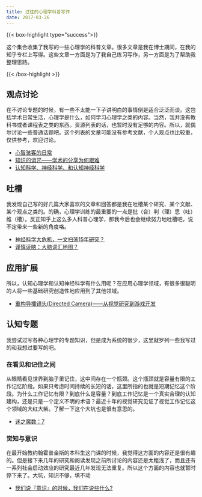 ```yaml
---
title: 过往的心理学科普写作
date: 2017-03-26
---
```


{{< box-highlight type="success">}}

这个集合收集了我写的一些心理学的科普文章。很多文章是我在博士期间，在我的知乎专栏上写得。这些文章一方面是为了我自己练习写作，另一方面是为了帮助我整理思路。

{{< /box-highlight >}}

## 观点讨论

在不讨论专题的时候，有一些不太能一下子讲明白的事情倒是适合泛泛而谈。这包括学术日常生活，心理学是什么，如何学习心理学之类的内容。当然，我并没有教科书或者课程表之类的东西。资源列表的话，也暂时没有足够的内容。所以，就偶尔讨论一些普通话题吧。这个列表的文章可能没有参考文献，个人观点也比较重，仅供参考，欢迎讨论。

- [心智骇客的日常](https://zhuanlan.zhihu.com/p/25722412)
- [知识的诅咒——学术的分享为何艰难](https://zhuanlan.zhihu.com/p/20396676)
- [认知科学、神经科学、和认知神经科学](https://zhuanlan.zhihu.com/p/20727283)

## 吐槽

我发现自己写的好几篇大家喜欢的文章和回答都是我在吐槽某个研究、某个文献、某个观点之类的。的确，心理学训练的最重要的一点是批（合）判（理）思（吐）维（槽）。反正知乎上这么多人科普心理学，那我今后也会继续努力地吐槽吧，说不定带来一些新的角度咯。

- [神经科学大危机，一文扫荡15年研究？](https://zhuanlan.zhihu.com/p/21575150)
- [谨慎读脑：大脑词汇地图？](https://zhuanlan.zhihu.com/p/20821579)

## 应用扩展

所以，认知心理学和认知神经科学有什么用呢？在应用心理学领域，有很多很聪明的人将一些基础研究创造性地应用到了其他领域。

- [重构导播镜头(Directed Camera)——从视觉研究到游戏开发](https://zhuanlan.zhihu.com/p/22098814)

## 认知专题

我尝试过写各种心理学的专题知识，但是成为系统的很少，这里就罗列一些我写过的和我想过要写的吧。

### 在看见和记住之间

从眼睛看见世界到脑子里记住，这中间存在一个瓶颈。这个瓶颈就是容量有限的工作记忆阶段。如果只考虑时间持续的长短的话，这里所指的也就是短期记忆这个阶段。为什么工作记忆有限？到底什么是容量？到底工作记忆是一个真实合理的认知建构，还是只是一个定义不明的术语？最近十年的视觉研究见证了视觉工作记忆这个领域的大红大紫。了解一下这个大坑也是很有意思的。

- [迷之魔数：7](https://zhuanlan.zhihu.com/p/24782685)

### 觉知与意识

在最开始教约翰霍普金斯的本科生这门课的时候，我觉得这方面的内容还是很有趣的。但是接下来几年的研究和阅读发现之前所讨论的内容还是太粗浅了，而且还有一系列社会启动效应的研究最近几年发现无法重复。所以这个方面的内容也就暂时停下来了。大坑，知识不够，填不动

- [我们说『意识』的时候，我们在说些什么?](https://zhuanlan.zhihu.com/p/20287372)


